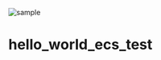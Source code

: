 ![sample](https://user-images.githubusercontent.com/45095615/130800412-c6ba6e5f-cd6c-4884-bb11-df8da3ca0b23.png)
# hello_world_ecs_test
